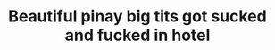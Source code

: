 ---
layout: post
title: Beautiful pinay big tits got sucked and fucked in hotel
duration: '13:35'
view: 250
rate: 2
video: 'https://flashservice.xvideos.com/embedframe/26395649'
category: 
 - pinay
 - beautiful
 - celebrity
tags: 
 - pinay-sex
 - nene
 - mokong
 - blowjob
 - dila
 - sucked
 - hotel
priority: 0.9
changefreq: daily
---